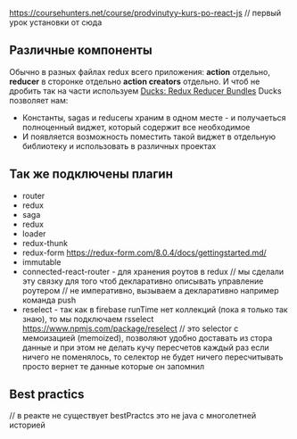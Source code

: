 https://coursehunters.net/course/prodvinutyy-kurs-po-react-js  // первый урок установки от сюда

## Различные компоненты
Обычно в разных файлах redux всего приложения: __action__ отдельно, __reducer__   в сторонке отдельно
__action creators__ отдельно. И чтоб не дробить так на части используем [Ducks: Redux Reducer Bundles](https://github.com/erikras/ducks-modular-redux)
Ducks позволяет нам:
- Константы, sagas и reducerы храним в одном месте - и получаеться полноценный виджет, который содержит все необходимое
- И появляется возможность поместить такой виджет в отдельную библиотеку и использовать в различных проектах 


## Так же подключены плагин
- router 
- redux 
- saga 
- redux 
- loader
- redux-thunk
- redux-form  https://redux-form.com/8.0.4/docs/gettingstarted.md/
- immutable
- connected-react-router - для хранения роутов в redux
    // мы сделали эту связку для того чтоб декларативно описывать управление роутером
    // не императивно, вызываем а декларативно например команда push
- reselect - так как в firebase runTime нет коллекций (пока я только так знаю), то мы подключаем rsselect https://www.npmjs.com/package/reselect
    // это selector с мемоизацией (memoized), позволяют удобно доставать из стора данные и при этом не делать кучу пересчетов каждый раз если ничего не поменялось, то селектор не будет ничего пересчитывать просто вернет те данные которые он запомнил


## Best practics
// в реакте не существует bestPractcs это не java c многолетней историей